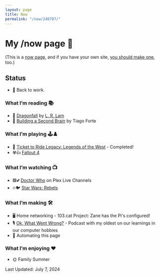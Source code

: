 ```yaml
---
layout: page
title: Now
permalink: "/now/240707/"
---
```


# My /now page 📆

(This is a [now page](https://nownownow.com/about), and if you have your own site, [you should make one](https://nownownow.com/about), too.)

## Status

- 🚧 Back to work.

### What I’m reading 📚

- 🐲 [Dragonfall](https://openlibrary.org/books/OL39694498M/Dragonfall) by [L. R. Lam](https://openlibrary.org/authors/OL10687870A/L._R._Lam)
- 🧠 [Building a Second Brain](https://www.buildingasecondbrain.com/book) by Tiago Forte

### What I’m playing 🕹️♟️

- 🚂 [Ticket to Ride Legacy: Legends of the West](https://boardgamegeek.com/boardgame/390092/ticket-to-ride-legacy-legends-of-the-west) - Completed!
- ☢️👍 [Fallout 4](https://store.steampowered.com/agecheck/app/377160/)

### What I’m watching 📺

- 🟦💕 [Doctor Who](https://thetvdb.com/series/doctor-who) on Plex Live Channels
- 🔥🐦 [Star Wars: Rebels](https://thetvdb.com/series/star-wars-rebels)

### What I’m making 🛠️

- 🖥️ Home networking - 103.cat Project: Zane has the Pi's configured!
- 🎙️ [Ok, What Went Wrong?](https://www.okwhatwentwrong.com) - Podcast with my oldest on our learnings in our computer hobbies
- 🤖 Automating this page

### What I’m enjoying ♥️

- 🌞 Family Summer

Last Updated: July 7, 2024
